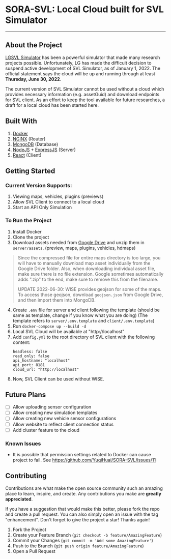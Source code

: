 # SORA-SVL: Local Cloud built for SVL Simulator
---
## About the Project
[LGSVL Simulator](https://github.com/lgsvl/simulator) has been a powerful simulator that made many research projects possible. Unfortunately, LG has made the difficult decision to suspend active development of SVL Simulator, as of January 1, 2022. The official statement says the cloud will be up and running through at least **Thursday, June 30, 2022**.

The current version of SVL Simulator cannot be used without a cloud which provides necessary information (e.g. assetGuid) and download endpoints for SVL client.
As an effort to keep the tool available for future researches, a draft for a local cloud has been started here.

## Built With
1. [Docker](https://www.docker.com/)
2. [NGINX](https://www.nginx.com/) (Router)
3. [MongoDB](https://www.mongodb.com/) (Database)
4. [NodeJS](https://nodejs.org/en/) + [ExpressJS](https://expressjs.com/) (Server)
5. [React](https://reactjs.org/) (Client)


## Getting Started

### Current Version Supports:
1. Viewing maps, vehicles, plugins (previews)
2. Allow SVL Client to connect to a local cloud
3. Start an API Only Simulation

### To Run the Project
1. Install Docker
2. Clone the project
3. Download assets needed from [Google Drive](https://drive.google.com/drive/folders/1bv02d29z4lSB9SWzCBTUt0GjAb876oSR?usp=sharing) and unzip them in `server/assets`. (preview, maps, plugins, vehicles, hdmaps)
> Since the compressed file for entire maps directory is too large, you will have to manually download map asset individually from the Google Drive folder.
> Also, when downloading individual asset file, make sure there is no file extension. Google sometimes automatically adds ".zip" to the end, make sure to remove this from the filename.
> 
> UPDATE 2022-06-30: WISE provides geojson for some of the maps. To access those geojson, download `geojson.json` from Google Drive, and then import them into MongoDB.

4. Create `.env` file for server and client following the template (should be same as template, change if you know what you are doing) (The template refers to `server/.env.template` and `client/.env.template`)
5. Run `docker-compose up --build -d`
6. Local SVL Cloud will be available at "http://localhost"
7. Add `config.yml` to the root directory of SVL client with the following content:
   ```
   headless: false
   read_only: false
   api_hostname: "localhost"
   api_port: 8181
   cloud_url: "http://localhost"
   ```
8. Now, SVL Client can be used without WISE.

## Future Plans
- [ ] Allow uploading sensor configuration
- [ ] Allow creating new simulation templates
- [ ] Allow creating new vehicle sensor configurations
- [ ] Allow website to reflect client connection status
- [ ] Add cluster feature to the cloud

### Known Issues

- It is possible that permission settings related to Docker can cause project to fail. See https://github.com/YuqiHuai/SORA-SVL/issues/11

## Contributing

Contributions are what make the open source community such an amazing place to learn, inspire, and create. Any contributions you make are **greatly appreciated**.

If you have a suggestion that would make this better, please fork the repo and create a pull request. You can also simply open an issue with the tag "enhancement".
Don't forget to give the project a star! Thanks again!

1. Fork the Project
2. Create your Feature Branch (`git checkout -b feature/AmazingFeature`)
3. Commit your Changes (`git commit -m 'Add some AmazingFeature'`)
4. Push to the Branch (`git push origin feature/AmazingFeature`)
5. Open a Pull Request
